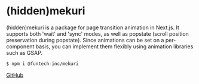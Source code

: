 # (hidden)mekuri

(hidden)mekuri is a package for page transition animation in Next.js. It supports both 'wait' and 'sync' modes, as well as popstate (scroll position preservation during popstate). Since animations can be set on a per-component basis, you can implement them flexibly using animation libraries such as GSAP.

```bash
$ npm i @funtech-inc/mekuri
```

[GitHub](https://github.com/FunTechInc/mekuri)
